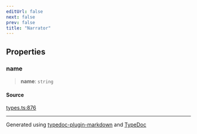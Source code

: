 ```yaml
---
editUrl: false
next: false
prev: false
title: "Narrator"
---
```


## Properties

### name

> **name**: `string`

#### Source

[types.ts:876](https://github.com/fostertheweb/spotify-web-sdk/blob/e412602/src/types.ts#L876)

***

Generated using [typedoc-plugin-markdown](https://www.npmjs.com/package/typedoc-plugin-markdown) and [TypeDoc](https://typedoc.org/)
